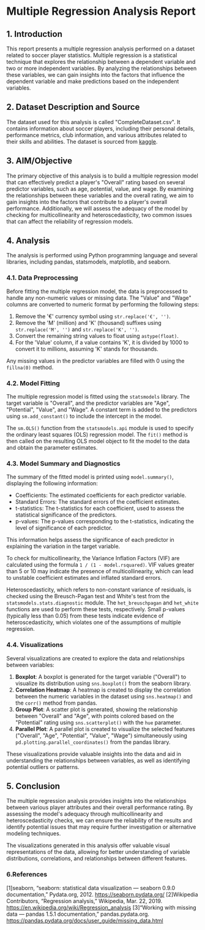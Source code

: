 # Multiple Regression Analysis Report

## 1. Introduction

This report presents a multiple regression analysis performed on a dataset related to soccer player statistics. Multiple regression is a statistical technique that explores the relationship between a dependent variable and two or more independent variables. By analyzing the relationships between these variables, we can gain insights into the factors that influence the dependent variable and make predictions based on the independent variables.

## 2. Dataset Description and Source

The dataset used for this analysis is called "CompleteDataset.csv". It contains information about soccer players, including their personal details, performance metrics, club information, and various attributes related to their skills and abilities. The dataset is sourced from [kaggle](https://www.kaggle.com/datasets/thec03u5/fifa-18-demo-player-dataset).

## 3. AIM/Objective

The primary objective of this analysis is to build a multiple regression model that can effectively predict a player's "Overall" rating based on several predictor variables, such as age, potential, value, and wage. By examining the relationships between these variables and the overall rating, we aim to gain insights into the factors that contribute to a player's overall performance. Additionally, we will assess the adequacy of the model by checking for multicollinearity and heteroscedasticity, two common issues that can affect the reliability of regression models.

## 4. Analysis

The analysis is performed using Python programming language and several libraries, including pandas, statsmodels, matplotlib, and seaborn.

### 4.1. Data Preprocessing

Before fitting the multiple regression model, the data is preprocessed to handle any non-numeric values or missing data. The "Value" and "Wage" columns are converted to numeric format by performing the following steps:

1. Remove the '€' currency symbol using `str.replace('€', '')`.
2. Remove the 'M' (million) and 'K' (thousand) suffixes using `str.replace('M', '')` and `str.replace('K', '')`.
3. Convert the remaining string values to float using `astype(float)`.
4. For the 'Value' column, if a value contains 'K', it is divided by 1000 to convert it to millions, assuming 'K' stands for thousands.

Any missing values in the predictor variables are filled with 0 using the `fillna(0)` method.

### 4.2. Model Fitting

The multiple regression model is fitted using the `statsmodels` library. The target variable is "Overall", and the predictor variables are "Age", "Potential", "Value", and "Wage". A constant term is added to the predictors using `sm.add_constant()` to include the intercept in the model.

The `sm.OLS()` function from the `statsmodels.api` module is used to specify the ordinary least squares (OLS) regression model. The `fit()` method is then called on the resulting OLS model object to fit the model to the data and obtain the parameter estimates.

### 4.3. Model Summary and Diagnostics

The summary of the fitted model is printed using `model.summary()`, displaying the following information:

- Coefficients: The estimated coefficients for each predictor variable.
- Standard Errors: The standard errors of the coefficient estimates.
- t-statistics: The t-statistics for each coefficient, used to assess the statistical significance of the predictors.
- p-values: The p-values corresponding to the t-statistics, indicating the level of significance of each predictor.

This information helps assess the significance of each predictor in explaining the variation in the target variable.

To check for multicollinearity, the Variance Inflation Factors (VIF) are calculated using the formula `1 / (1 - model.rsquared)`. VIF values greater than 5 or 10 may indicate the presence of multicollinearity, which can lead to unstable coefficient estimates and inflated standard errors.

Heteroscedasticity, which refers to non-constant variance of residuals, is checked using the Breusch-Pagan test and White's test from the `statsmodels.stats.diagnostic` module. The `het_breuschpagan` and `het_white` functions are used to perform these tests, respectively. Small p-values (typically less than 0.05) from these tests indicate evidence of heteroscedasticity, which violates one of the assumptions of multiple regression.

### 4.4. Visualizations

Several visualizations are created to explore the data and relationships between variables:

1. **Boxplot**: A boxplot is generated for the target variable ("Overall") to visualize its distribution using `sns.boxplot()` from the seaborn library.
2. **Correlation Heatmap**: A heatmap is created to display the correlation between the numeric variables in the dataset using `sns.heatmap()` and the `corr()` method from pandas.
3. **Group Plot**: A scatter plot is generated, showing the relationship between "Overall" and "Age", with points colored based on the "Potential" rating using `sns.scatterplot()` with the `hue` parameter.
4. **Parallel Plot**: A parallel plot is created to visualize the selected features ("Overall", "Age", "Potential", "Value", "Wage") simultaneously using `pd.plotting.parallel_coordinates()` from the pandas library.

These visualizations provide valuable insights into the data and aid in understanding the relationships between variables, as well as identifying potential outliers or patterns.
## 5. Conclusion

The multiple regression analysis provides insights into the relationships between various player attributes and their overall performance rating. By assessing the model's adequacy through multicollinearity and heteroscedasticity checks, we can ensure the reliability of the results and identify potential issues that may require further investigation or alternative modeling techniques.

The visualizations generated in this analysis offer valuable visual representations of the data, allowing for better understanding of variable distributions, correlations, and relationships between different features.

### 6.References 

[1]seaborn, “seaborn: statistical data visualization — seaborn 0.9.0 documentation,” Pydata.org, 2012. https://seaborn.pydata.org/
[2]Wikipedia Contributors, “Regression analysis,” Wikipedia, Mar. 22, 2019. https://en.wikipedia.org/wiki/Regression_analysis
‌[3]“Working with missing data — pandas 1.5.1 documentation,” pandas.pydata.org. https://pandas.pydata.org/docs/user_guide/missing_data.html
